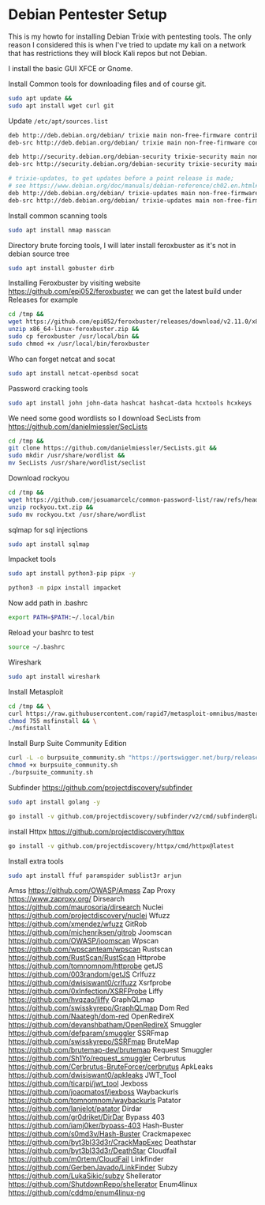 # Debian Pentester Setup

This is my howto for installing Debian Trixie with pentesting tools. The only reason I considered this is when I've tried to update my kali on a network that has restrictions they will block Kali repos but not Debian.


I install the basic GUI XFCE or Gnome.


Install Common tools for downloading files and of course git.
```sh
sudo apt update &&
sudo apt install wget curl git
```


Update `/etc/apt/sources.list` 
```sh
deb http://deb.debian.org/debian/ trixie main non-free-firmware contrib
deb-src http://deb.debian.org/debian/ trixie main non-free-firmware contrib

deb http://security.debian.org/debian-security trixie-security main non-free-firmware contrib
deb-src http://security.debian.org/debian-security trixie-security main non-free-firmware contrib

# trixie-updates, to get updates before a point release is made;
# see https://www.debian.org/doc/manuals/debian-reference/ch02.en.html#_updates_and_backports
deb http://deb.debian.org/debian/ trixie-updates main non-free-firmware contrib
deb-src http://deb.debian.org/debian/ trixie-updates main non-free-firmware contrib
```

Install common scanning tools
```sh
sudo apt install nmap masscan  
```

Directory brute forcing tools, I will later install feroxbuster as it's not in debian source tree

```sh
sudo apt install gobuster dirb
```

Installing Feroxbuster by visiting website https://github.com/epi052/feroxbuster we can get the latest build under Releases for example 

```sh
cd /tmp &&
wget https://github.com/epi052/feroxbuster/releases/download/v2.11.0/x86_64-linux-feroxbuster.zip &&
unzip x86_64-linux-feroxbuster.zip &&
sudo cp feroxbuster /usr/local/bin &&
sudo chmod +x /usr/local/bin/feroxbuster
```

Who can forget netcat and socat
```sh
sudo apt install netcat-openbsd socat
```

Password cracking tools
```sh
sudo apt install john john-data hashcat hashcat-data hcxtools hcxkeys
```
We need some good wordlists so I download SecLists from https://github.com/danielmiessler/SecLists
```sh
cd /tmp &&
git clone https://github.com/danielmiessler/SecLists.git &&
sudo mkdir /usr/share/wordlist &&
mv SecLists /usr/share/wordlist/seclist
```

Download rockyou

```sh
cd /tmp &&
wget https://github.com/josuamarcelc/common-password-list/raw/refs/heads/main/rockyou.txt/rockyou.txt.zip &&
unzip rockyou.txt.zip &&
sudo mv rockyou.txt /usr/share/wordlist
```

sqlmap for sql injections

```sh
sudo apt install sqlmap
```

Impacket tools
```sh
sudo apt install python3-pip pipx -y

python3 -m pipx install impacket
```

Now add path in .bashrc

```sh
export PATH=$PATH:~/.local/bin
```
Reload your bashrc to test

```sh
source ~/.bashrc
```


Wireshark
```sh
sudo apt install wireshark
```

Install Metasploit

```sh
cd /tmp && \
curl https://raw.githubusercontent.com/rapid7/metasploit-omnibus/master/config/templates/metasploit-framework-wrappers/msfupdate.erb > msfinstall && \
chmod 755 msfinstall && \
./msfinstall
```

Install Burp Suite Community Edition

```sh
curl -L -o burpsuite_community.sh "https://portswigger.net/burp/releases/download?product=community&type=Linux"
chmod +x burpsuite_community.sh
./burpsuite_community.sh
```


Subfinder  https://github.com/projectdiscovery/subfinder

```sh
sudo apt install golang -y

go install -v github.com/projectdiscovery/subfinder/v2/cmd/subfinder@latest
```

install Httpx https://github.com/projectdiscovery/httpx

```sh
go install -v github.com/projectdiscovery/httpx/cmd/httpx@latest
```

Install extra tools

```sh
sudo apt install ffuf paramspider sublist3r arjun
```


Amss https://github.com/OWASP/Amass
Zap Proxy https://www.zaproxy.org/
Dirsearch https://github.com/maurosoria/dirsearch
Nuclei https://github.com/projectdiscovery/nuclei
Wfuzz https://github.com/xmendez/wfuzz
GitRob https://github.com/michenriksen/gitrob
Joomscan https://github.com/OWASP/joomscan
Wpscan https://github.com/wpscanteam/wpscan
Rustscan https://github.com/RustScan/RustScan
Httprobe https://github.com/tomnomnom/httprobe
getJS https://github.com/003random/getJS
Crlfuzz https://github.com/dwisiswant0/crlfuzz
Xsrfprobe https://github.com/0xInfection/XSRFProbe
Liffy https://github.com/hvqzao/liffy
GraphQLmap https://github.com/swisskyrepo/GraphQLmap
Dom Red https://github.com/Naategh/dom-red
OpenRedireX https://github.com/devanshbatham/OpenRedireX
Smuggler https://github.com/defparam/smuggler
SSRFmap https://github.com/swisskyrepo/SSRFmap
BruteMap https://github.com/brutemap-dev/brutemap
Request Smuggler https://github.com/Sh1Yo/request_smuggler
Cerbrutus https://github.com/Cerbrutus-BruteForcer/cerbrutus
ApkLeaks https://github.com/dwisiswant0/apkleaks
JWT_Tool https://github.com/ticarpi/jwt_tool
Jexboss https://github.com/joaomatosf/jexboss
Waybackurls https://github.com/tomnomnom/waybackurls
Patator https://github.com/lanjelot/patator
Dirdar https://github.com/gr0driket/DirDar
Bypass 403 https://github.com/iamj0ker/bypass-403
Hash-Buster https://github.com/s0md3v/Hash-Buster
Crackmapexec https://github.com/byt3bl33d3r/CrackMapExec
Deathstar https://github.com/byt3bl33d3r/DeathStar
Cloudfail https://github.com/m0rtem/CloudFail
Linkfinder https://github.com/GerbenJavado/LinkFinder
Subzy https://github.com/LukaSikic/subzy
Shellerator https://github.com/ShutdownRepo/shellerator
Enum4linux https://github.com/cddmp/enum4linux-ng
